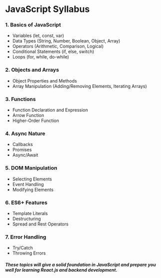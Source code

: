 # JavaScript Syllabus

### 1. Basics of JavaScript
- Variables (let, const, var)
- Data Types (String, Number, Boolean, Object, Array)
- Operators (Arithmetic, Comparison, Logical)
- Conditional Statements (if, else, switch)
- Loops (for, while, do-while)

### 2. Objects and Arrays
- Object Properties and Methods
- Array Manipulation (Adding/Removing Elements, Iterating Arrays)

### 3. Functions
- Function Declaration and Expression
- Arrow Function
- Higher-Order Function

### 4. Async Nature
- Callbacks
- Promises
- Async/Await

### 5. DOM Manipulation
- Selecting Elements
- Event Handling
- Modifying Elements

### 6. ES6+ Features
- Template Literals
- Destructuring
- Spread and Rest Operators

### 7. Error Handling
- Try/Catch
- Throwing Errors

#### *These topics will give a solid foundation in JavaScript and prepare you well for learning React.js and backend development.*